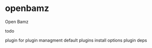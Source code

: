 # openbamz
Open Bamz


todo

plugin for plugin managment
default plugins install options
plugin deps